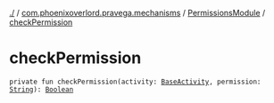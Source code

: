 [./](../../index.md) / [com.phoenixoverlord.pravega.mechanisms](../index.md) / [PermissionsModule](index.md) / [checkPermission](./check-permission.md)

# checkPermission

`private fun checkPermission(activity: `[`BaseActivity`](../../com.phoenixoverlord.pravega.base/-base-activity/index.md)`, permission: `[`String`](https://kotlinlang.org/api/latest/jvm/stdlib/kotlin/-string/index.html)`): `[`Boolean`](https://kotlinlang.org/api/latest/jvm/stdlib/kotlin/-boolean/index.html)